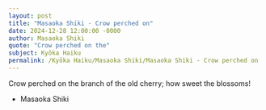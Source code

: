 ```yaml
---
layout: post
title: "Masaoka Shiki - Crow perched on"
date: 2024-12-28 12:00:00 -0000
author: Masaoka Shiki
quote: "Crow perched on the"
subject: Kyōka Haiku
permalink: /Kyōka Haiku/Masaoka Shiki/Masaoka Shiki - Crow perched on
---
```


Crow perched on the
  branch of the old cherry;
  how sweet the blossoms!

- Masaoka Shiki

